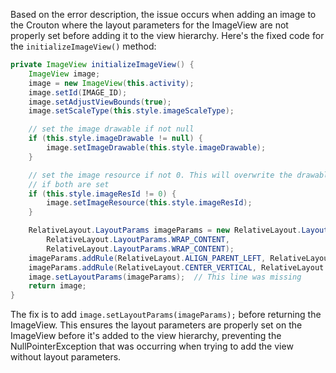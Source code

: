 Based on the error description, the issue occurs when adding an image to the Crouton where the layout parameters for the ImageView are not properly set before adding it to the view hierarchy. Here's the fixed code for the `initializeImageView()` method:

```java
private ImageView initializeImageView() {
    ImageView image;
    image = new ImageView(this.activity);
    image.setId(IMAGE_ID);
    image.setAdjustViewBounds(true);
    image.setScaleType(this.style.imageScaleType);

    // set the image drawable if not null
    if (this.style.imageDrawable != null) {
        image.setImageDrawable(this.style.imageDrawable);
    }

    // set the image resource if not 0. This will overwrite the drawable
    // if both are set
    if (this.style.imageResId != 0) {
        image.setImageResource(this.style.imageResId);
    }

    RelativeLayout.LayoutParams imageParams = new RelativeLayout.LayoutParams(
        RelativeLayout.LayoutParams.WRAP_CONTENT,
        RelativeLayout.LayoutParams.WRAP_CONTENT);
    imageParams.addRule(RelativeLayout.ALIGN_PARENT_LEFT, RelativeLayout.TRUE);
    imageParams.addRule(RelativeLayout.CENTER_VERTICAL, RelativeLayout.TRUE);
    image.setLayoutParams(imageParams);  // This line was missing
    return image;
}
```

The fix is to add `image.setLayoutParams(imageParams);` before returning the ImageView. This ensures the layout parameters are properly set on the ImageView before it's added to the view hierarchy, preventing the NullPointerException that was occurring when trying to add the view without layout parameters.